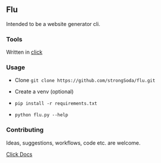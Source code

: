 ## Flu

Intended to be a website generator cli.

### Tools

Written in [click](https://github.com/pallets/click)

### Usage 

- Clone `git clone https://github.com/strongSoda/flu.git`

- Create a venv (optional)

- `pip install -r requirements.txt`

- `python flu.py --help`

### Contributing

Ideas, suggestions, workflows, code etc. are welcome.

[Click Docs](https://click.palletsprojects.com/en/7.x/)